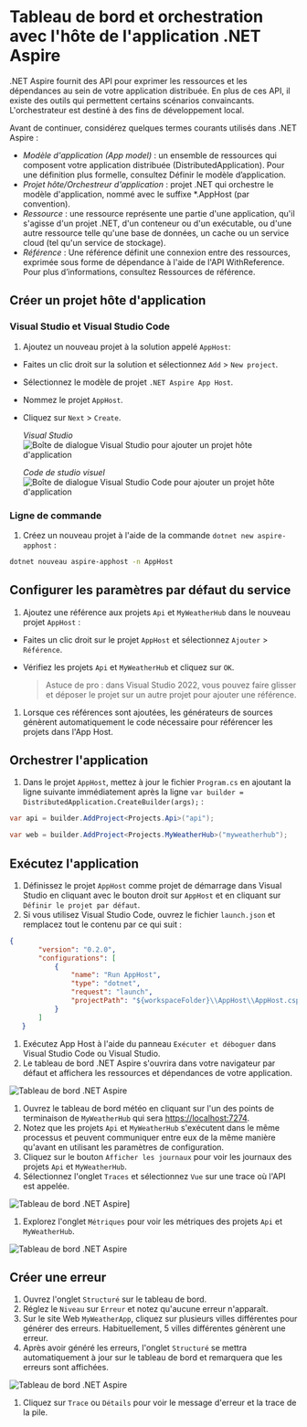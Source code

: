 # Tableau de bord et orchestration avec l'hôte de l'application .NET Aspire

.NET Aspire fournit des API pour exprimer les ressources et les dépendances au sein de votre application distribuée. En plus de ces API, il existe des outils qui permettent certains scénarios convaincants. L'orchestrateur est destiné à des fins de développement local.

Avant de continuer, considérez quelques termes courants utilisés dans .NET Aspire :

* *Modèle d'application (App model)* : un ensemble de ressources qui composent votre application distribuée (DistributedApplication). Pour une définition plus formelle, consultez Définir le modèle d’application.
* *Projet hôte/Orchestreur d'application* : projet .NET qui orchestre le modèle d'application, nommé avec le suffixe *.AppHost (par convention).
* *Ressource* : une ressource représente une partie d'une application, qu'il s'agisse d'un projet .NET, d'un conteneur ou d'un exécutable, ou d'une autre ressource telle qu'une base de données, un cache ou un service cloud (tel qu'un service de stockage).
* *Référence* : Une référence définit une connexion entre des ressources, exprimée sous forme de dépendance à l'aide de l'API WithReference. Pour plus d’informations, consultez Ressources de référence.

## Créer un projet hôte d'application

### Visual Studio et Visual Studio Code

1. Ajoutez un nouveau projet à la solution appelé `AppHost`:

* Faites un clic droit sur la solution et sélectionnez `Add` > `New project`.
* Sélectionnez le modèle de projet `.NET Aspire App Host`.
* Nommez le projet `AppHost`.
* Cliquez sur `Next` > `Create`.

  *Visual Studio*
  ![Boîte de dialogue Visual Studio pour ajouter un projet hôte d'application](./../../media/vs-add-apphost.png)

  *Code de studio visuel*
  ![Boîte de dialogue Visual Studio Code pour ajouter un projet hôte d'application](./../../media/vsc-add-apphost.png)

### Ligne de commande

1. Créez un nouveau projet à l'aide de la commande `dotnet new aspire-apphost` :

  ```bash
  dotnet nouveau aspire-apphost -n AppHost
  ```

## Configurer les paramètres par défaut du service

1. Ajoutez une référence aux projets `Api` et `MyWeatherHub` dans le nouveau projet `AppHost` :

* Faites un clic droit sur le projet `AppHost` et sélectionnez `Ajouter` > `Référence`.
* Vérifiez les projets `Api` et `MyWeatherHub` et cliquez sur `OK`.

  > Astuce de pro : dans Visual Studio 2022, vous pouvez faire glisser et déposer le projet sur un autre projet pour ajouter une référence.

1. Lorsque ces références sont ajoutées, les générateurs de sources génèrent automatiquement le code nécessaire pour référencer les projets dans l'App Host.

## Orchestrer l'application

1. Dans le projet `AppHost`, mettez à jour le fichier `Program.cs` en ajoutant la ligne suivante immédiatement après la ligne `var builder = DistributedApplication.CreateBuilder(args);` :

  ```csharp
  var api = builder.AddProject<Projects.Api>("api");

  var web = builder.AddProject<Projects.MyWeatherHub>("myweatherhub");
  ```

## Exécutez l'application

1. Définissez le projet `AppHost` comme projet de démarrage dans Visual Studio en cliquant avec le bouton droit sur `AppHost` et en cliquant sur `Définir le projet par défaut`.
1. Si vous utilisez Visual Studio Code, ouvrez le fichier `launch.json` et remplacez tout le contenu par ce qui suit :

 ```json
 {
        "version": "0.2.0",
        "configurations": [
            {
                "name": "Run AppHost",
                "type": "dotnet",
                "request": "launch",
                "projectPath": "${workspaceFolder}\\AppHost\\AppHost.csproj"
            }
        ]
    }
 ```

1. Exécutez App Host à l'aide du panneau `Exécuter et déboguer` dans Visual Studio Code ou Visual Studio.
1. Le tableau de bord .NET Aspire s'ouvrira dans votre navigateur par défaut et affichera les ressources et dépendances de votre application.

  ![Tableau de bord .NET Aspire](./../../media/dashboard.png)

1. Ouvrez le tableau de bord météo en cliquant sur l'un des points de terminaison de `MyWeatherHub` qui sera [https://localhost:7274](https://localhost:7274).
1. Notez que les projets `Api` et `MyWeatherHub` s'exécutent dans le même processus et peuvent communiquer entre eux de la même manière qu'avant en utilisant les paramètres de configuration.
1. Cliquez sur le bouton `Afficher les journaux` pour voir les journaux des projets `Api` et `MyWeatherHub`.
1. Sélectionnez l'onglet `Traces` et sélectionnez `Vue` sur une trace où l'API est appelée.

  ![Tableau de bord .NET Aspire](./../../media/dashboard-trace.png)]

1. Explorez l'onglet `Métriques` pour voir les métriques des projets `Api` et `MyWeatherHub`.

  ![Tableau de bord .NET Aspire](./../../media/dashboard-metrics.png)

## Créer une erreur

1. Ouvrez l'onglet `Structuré` sur le tableau de bord.
1. Réglez le `Niveau` sur `Erreur` et notez qu'aucune erreur n'apparaît.
1. Sur le site Web `MyWeatherApp`, cliquez sur plusieurs villes différentes pour générer des erreurs. Habituellement, 5 villes différentes génèrent une erreur.
1. Après avoir généré les erreurs, l'onglet `Structuré` se mettra automatiquement à jour sur le tableau de bord et remarquera que les erreurs sont affichées.

  ![Tableau de bord .NET Aspire](./../../media/dashboard-error.png)

1. Cliquez sur `Trace` ou `Détails` pour voir le message d'erreur et la trace de la pile.
